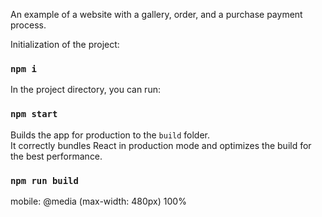 An example of a website with a gallery, order, and a purchase payment process.

Initialization of the project:
### `npm i`

In the project directory, you can run:

### `npm start`





Builds the app for production to the `build` folder.\
It correctly bundles React in production mode and optimizes the build for the best performance.

### `npm run build`

mobile: @media (max-width: 480px) 100%